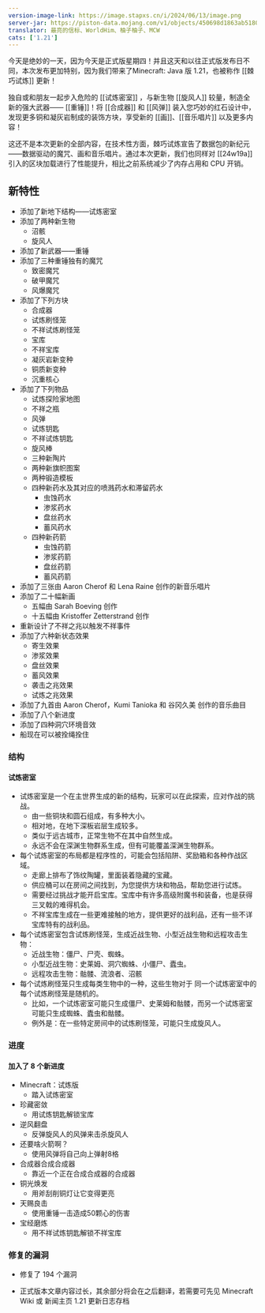 ```yaml
---
version-image-link: https://image.stapxs.cn/i/2024/06/13/image.png
server-jar: https://piston-data.mojang.com/v1/objects/450698d1863ab5180c25d7c804ef0fe6369dd1ba/server.jar
translator: 最亮的信标、WorldHim、柚子柚子、MCW
cats: ['1.21']
---
```


今天是绝妙的一天，因为今天是正式版星期四！并且这天和以往正式版发布日不同，本次发布更加特别，因为我们带来了Minecraft: Java 版 1.21，也被称作 [[棘巧试炼]] 更新！

独自或和朋友一起步入危险的 [[试炼密室]] ，与新生物 [[旋风人]] 较量，制造全新的强大武器—— [[重锤]]！将 [[合成器]] 和 [[风弹]] 装入您巧妙的红石设计中，发现更多铜和凝灰岩制成的装饰方块，享受新的 [[画]]、[[音乐唱片]] 以及更多内容！

这还不是本次更新的全部内容，在技术性方面，棘巧试炼宣告了数据包的新纪元——数据驱动的魔咒、画和音乐唱片。通过本次更新，我们也同样对 [[24w19a]] 引入的区块加载进行了性能提升，相比之前系统减少了内存占用和 CPU 开销。

## 新特性
* 添加了新地下结构——试炼密室
* 添加了两种新生物
   * 沼骸
   * 旋风人
* 添加了新武器——重锤
* 添加了三种重锤独有的魔咒
   * 致密魔咒
   * 破甲魔咒
   * 风爆魔咒
* 添加了下列方块
   * 合成器
   * 试炼刷怪笼
   * 不祥试炼刷怪笼
   * 宝库
   * 不祥宝库
   * 凝灰岩新变种
   * 铜质新变种
   * 沉重核心
* 添加了下列物品
   * 试炼探险家地图
   * 不祥之瓶
   * 风弹
   * 试炼钥匙
   * 不祥试炼钥匙
   * 旋风棒
   * 三种新陶片
   * 两种新旗帜图案
  * 两种锻造模板
  * 四种新药水及其对应的喷溅药水和滞留药水
      * 虫蚀药水
      * 渗浆药水
      * 盘丝药水
      * 蓄风药水
  * 四种新药箭
      * 虫蚀药箭
      * 渗浆药箭
      * 盘丝药箭
      * 蓄风药箭
* 添加了三张由 Aaron Cherof 和 Lena Raine 创作的新音乐唱片
* 添加了二十幅新画
  * 五幅由 Sarah Boeving 创作
  * 十五幅由 Kristoffer Zetterstrand 创作
* 重新设计了不祥之兆以触发不祥事件
* 添加了六种新状态效果
  * 寄生效果
  * 渗浆效果
  * 盘丝效果
  * 蓄风效果
  * 袭击之兆效果
  * 试炼之兆效果
* 添加了九首由 Aaron Cherof，Kumi Tanioka 和 谷冈久美 创作的音乐曲目
* 添加了八个新进度
* 添加了四种洞穴环境音效
* 船现在可以被拴绳拴住

### 结构
#### 试炼密室
* 试炼密室是一个在主世界生成的新的结构，玩家可以在此探索，应对作战的挑战。
  * 由一些铜块和圆石组成，有多种大小。
  * 相对地，在地下深板岩层生成较多。
  * 类似于远古城市，正常生物不在其中自然生成。
  * 永远不会在深渊生物群系生成，但有可能覆盖深渊生物群系。
* 每个试炼密室的布局都是程序性的，可能会包括陷阱、奖励箱和各种作战区域。
  * 走廊上排布了饰纹陶罐，里面装着隐藏的宝藏。
  * 供应桶可以在房间之间找到，为您提供方块和物品，帮助您进行试炼。
  * 需要经过挑战才能开启宝库。宝库中有许多高级附魔书和装备，也是获得三叉戟的难得机会。
  * 不祥宝库生成在一些更难接触的地方，提供更好的战利品，还有一些不详宝库特有的战利品。
* 每个试炼密室包含试炼刷怪笼，生成近战生物、小型近战生物和远程攻击生物：
  * 近战生物：僵尸、尸壳、蜘蛛。
  * 小型近战生物：史莱姆、洞穴蜘蛛、小僵尸、蠹虫。
  * 远程攻击生物：骷髅、流浪者、沼骸
* 每个试炼刷怪笼只生成每类生物中的一种，这些生物对于 同一个试炼密室中的 每个试炼刷怪笼是随机的。
  * 比如，一个试炼密室可能只生成僵尸、史莱姆和骷髅，而另一个试炼密室可能只生成蜘蛛、蠹虫和骷髅。
  * 例外是：在一些特定房间中的试炼刷怪笼，可能只生成旋风人。
### 进度
 #### 加入了 8 个新进度
  * Minecraft：试炼版
     * 踏入试炼密室
  * 珍藏密敛
     * 用试炼钥匙解锁宝库
  * 逆风翻盘
     * 反弹旋风人的风弹来击杀旋风人
  * 还要啥火箭啊？
     * 使用风弹将自己向上弹射8格
  * 合成器合成合成器
     * 靠近一个正在合成合成器的合成器
  * 铜光焕发
     * 用斧刮削铜灯让它变得更亮
  * 天赐良击
     * 使用重锤一击造成50颗心的伤害
  * 宝经磨炼
     * 用不祥试炼钥匙解锁不祥宝库
   
 ### 修复的漏洞
 * 修复了 194 个漏洞
 
* 正式版本文章内容过长，其余部分将会在之后翻译，若需要可先见 Minecraft Wiki 或 新闻主页 1.21 更新日志存档
